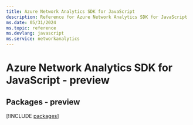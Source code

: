 ```yaml
---
title: Azure Network Analytics SDK for JavaScript
description: Reference for Azure Network Analytics SDK for JavaScript
ms.date: 05/31/2024
ms.topic: reference
ms.devlang: javascript
ms.service: networkanalytics
---
```

# Azure Network Analytics SDK for JavaScript - preview
## Packages - preview
[!INCLUDE [packages](network-analytics-index.md)]